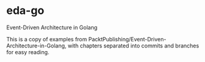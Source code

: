 # eda-go
Event-Driven Architecture in Golang

This is a copy of examples from
PacktPublishing/Event-Driven-Architecture-in-Golang,
with chapters separated into commits and branches for
easy reading.
